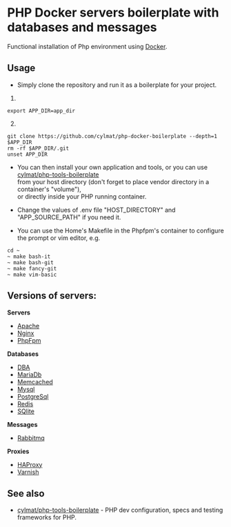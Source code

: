 PHP Docker servers boilerplate with databases and messages
===
Functional installation of Php environment using [Docker](https://www.docker.com).  

Usage
-----
* Simply clone the repository and run it as a boilerplate for your project.  
1.
```
export APP_DIR=app_dir
```

2.
```
git clone https://github.com/cylmat/php-docker-boilerplate --depth=1 $APP_DIR
rm -rf $APP_DIR/.git
unset APP_DIR

```
* You can then install your own application and tools, or you can use [cylmat/php-tools-boilerplate](https://github.com/cylmat/php-tools-boilerplate)  
from your host directory (don't forget to place vendor directory in a container's "volume"),  
or directly inside your PHP running container.

* Change the values of .env file "HOST_DIRECTORY" and "APP_SOURCE_PATH" if you need it.

* You can use the Home's Makefile in the Phpfpm's container to configure the prompt or vim editor, e.g.
```
cd ~
~ make bash-it
~ make bash-git
~ make fancy-git
~ make vim-basic
```

Versions of servers:
---
**Servers**  
* [Apache](https://httpd.apache.org)
* [Nginx](https://www.nginx.com)
* [PhpFpm](https://www.php.net/manual/fr/install.fpm.php)

**Databases**  
* [DBA](https://www.oracle.com/database/berkeley-db/db.html)
* [MariaDb](https://mariadb.org)
* [Memcached](https://memcached.org)
* [Mysql](https://www.mysql.com)
* [PostgreSql](https://www.postgresql.org)
* [Redis](https://redis.io)
* [SQlite](https://www.sqlite.org)

**Messages**  
* [Rabbitmq](https://www.rabbitmq.com)

**Proxies**  
* [HAProxy](http://www.haproxy.org)
* [Varnish](https://varnish-cache.org)

## See also
* [cylmat/php-tools-boilerplate](https://github.com/cylmat/php-tools-boilerplate/) - PHP dev configuration, specs and testing frameworks for PHP.
